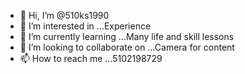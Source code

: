 - 👋 Hi, I’m @510ks1990
- 👀 I’m interested in ...Experience 
- 🌱 I’m currently learning ...Many life and skill lessons 
- 💞️ I’m looking to collaborate on ...Camera for content 
- 📫 How to reach me ...5102198729

<!---
510ks1990/510ks1990 is a ✨ special ✨ repository because its `README.md` (this file) appears on your GitHub profile.
You can click the Preview link to take a look at your changes.
--->
